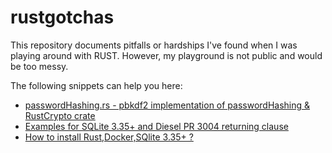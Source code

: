 # rustgotchas
This repository documents pitfalls or hardships I've found when I was playing around with RUST. However, my playground is not public and would be too messy. 

The following snippets can help you here:
- [passwordHashing.rs - pbkdf2 implementation of passwordHashing & RustCrypto crate](passwordHashing.rs)
- [Examples for SQLite 3.35+ and Diesel PR 3004 returning clause](diesel_returning_clause_sqlite335.md) 
- [How to install Rust,Docker,SQlite 3.35+ ?](rust_sqlite_335_bookworm_docker.md)
